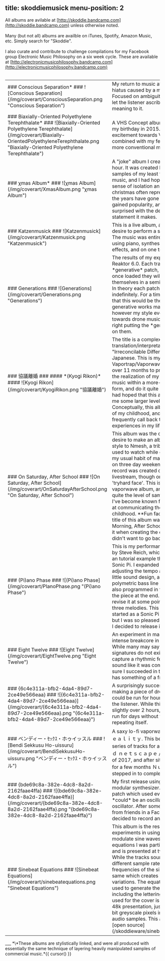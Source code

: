 title: skoddiemusick
menu-position: 2
---
All albums are avilable at [http://skoddie.bandcamp.com](http://skoddie.bandcamp.com) unless otherwise noted.
<br />
<br />
Many (but not all) albums are availble on iTunes, Spotify, Amazon Music, etc. Simply search for "Skoddie".
<br />
<br />
I also curate and contribute to challenge compilations for my Facebook group Electronic Music Philosophy on a six week cycle. These are available at [http://electronicmusicphilosophy.bandcamp.com](http://electronicmusicphilosophy.bandcamp.com)
<br />
<br />
<table class="skoddiemusickguide">
    <tr>
        <td>
            ### Conscious Separation* ###
            ![Conscious Separation](/img/coverart/ConsciousSeparation.png "Conscious Separation")
        </td>
        <td>
            My return to music after a 6-year hiatus caused by a mental break. Focused on ambiguity, and designed to let the listener ascribe their own meaning to it.
        <td>
    </tr>
    <tr>
        <td>
            ### Biaxially-Oriented Polyethylene Terephthalate* ###
            ![Biaxially-Oriented Polyethylene Terephthalate](/img/coverart/Biaxially-OrientedPolyethyleneTerephthalate.png "Biaxially-Oriented Polyethylene Terephthalate")
        </td>
        <td>
            A VHS Concept album that I began on my birthday in 2015. It grew out of my excitement towards Vaporwave combined with my fear of producing more conventional music.
        </td>
    </tr>
    <tr>
        <td>
            ### χmas Album* ###
            ![χmas Album](/img/coverart/XmasAlbum.png "χmas Album")
        </td>
        <td>
            A "joke" album I created in less than an hour. It was created by manipulating samples of my least favorite christmas music, and I had hoped to capture the sense of isolation and despair that christmas often represents to me. As the years have gone by this album has gained popularity, and even I am surprised with the depth of the statement it makes.
        </td>
    </tr>
    <tr>
        <td>
            ### Katzenmusick ###
            ![Katzenmusick](/img/coverart/Katzenmusick.png "Katzenmusick")
        </td>
        <td>
            This is a live album, and the fruits of my desire to perform a show on Twitch. The music was entirely improvised using piano, synthesizer, computer effects, and on one track I tried to sing.
        </td>
    </tr>
    <tr>
        <td>
            ### Generations ###
            ![Generations](/img/coverart/Generations.png "Generations")
        </td>
        <td>
            The results of my experiments with Reaktor 6.0. Each track is a different *generative* patch, which means that once loaded they will continue to play themselves in a semi-random fashion. In theory each patch can perform itself indefinitely. For a time I had expected that this would be the first in a series of generative works made with Reaktor, however my style evolved more towards drone music and I didn't feel right putting the *generative* moniker on them.
        </td>
    </tr>
    <tr>
        <td>
            ### 協議離婚 ###
            #### *(Kyogi Rikon)* ####
            ![Kyogi Rikon](/img/coverart/KyogiRikon.png "協議離婚")
        </td>
        <td>
            The title is a complex translation/interpretation of the phrase "Irreconcilable Differences" into Japanese. This is my quintessential Vaportrap/Vaporwave album. Taking over 11 months to produce, this was the realization of my ability to produce music within a more-conventional form, and do it quite well. Part of me had hoped that this album would get me some larger level of notoriety. Conceptually, this album explores a lot of my childhood, and the samples used frequently call back to specific experiences in my life.
        </td>
    </tr>
    <tr>
        <td>
            ### On Saturday, After School ###
            ![On Saturday, After School](/img/coverart/OnSaturdayAfterSchool.png "On Saturday, After School")
        </td>
        <td>
            This album was the combination of my desire to make an album in a similar style to Nmesh, a tribute to the shows I used to watch while growing up, and my usual habit of making a ton of music on three day weekends. The entire record was created during a Twitch livestream, though on day 2 I got a little 'tryhard face'. This is a very 'traditional' vaporwave album, and doesn't feature quite the level of sample manipulation I've become known for, but it succeeds at communicating the dreamstate of my childhood. **Fun fact:** the original title of this album was *Saturday Morning, After School*, but I mistyped it when creating the cover art and didn't want to go back and redo it.
        </td>
    </tr>
    <tr>
        <td>
            ### (Pi)ano Phase ###
            ![(Pi)ano Phase](/img/coverart/PIanoPhase.png "(Pi)ano Phase")
        </td>
        <td>
            This is my performance of Piano Phase by Steve Reich, which was inspired by an tutorial example that ships with Sonic Pi. I expanded on the example by adjusting the tempo and phase, doing a little sound design, and adding a polymetric bass line and bell accent. I also programmed in the third melody of the piece at the end. I may go back and revise it at some point to include all three melodies. This entire piece started as a Sonic Pi practice session, but I was so pleased with my work that I decided to release it.
        </td>
    </tr>
    <tr>
        <td>
            ### Eight Twelve ###
            ![Eight Twelve](/img/coverart/EightTwelve.png "Eight Twelve")
        </td>
        <td>
            An experiment in making some fairly intense breakcore in 7/7 and 11/11. While many may say those time signatures do not exist, I was trying to capture a rhythmic feel that didn’t sound like it was compounded. I’m not sure I succeeded in this, as much of it has something of a free time feel to it.
        </td>
    </tr>
    <tr>
        <td>
            ### {6c4e311a​-​bfb2​-​4da4​-​89d7​-​2ce49e566eaa} ###
            ![{6c4e311a​-​bfb2​-​4da4​-​89d7​-​2ce49e566eaa}](/img/coverart/{6c4e311a​-​bfb2​-​4da4​-​89d7​-​2ce49e566eaa}.png "{6c4e311a​-​bfb2​-​4da4​-​89d7​-​2ce49e566eaa}")
        </td>
        <td>
            A surprisingly successful experiment in making a piece of drone music that could be run for hours without boring the listener. While this release is slightly over 2 hours, the patch could run for days without technically repeating itself.
        </td>
    </tr>
    <tr>
        <td>
            ### ベンディー・ｾｯｸｽ・ホゥイッスル ###
            ![Bendi Sekkusu Ho-uissuru](/img/coverart/BendiSekkusuHo-uissuru.png "ベンディー・ｾｯｸｽ・ホゥイッスル")
        </td>
        <td>
            A saxy lo-fi vaporwave split with ＮｕＲｅａｌｉｔｙ. This began life as a series of tracks for a split with //◭// ｈｄ ｎｅｔｓｃａｐｅ //◭// in the summer of 2017, and after sitting on the shelf for a few months ＮｕＲｅａｌｉｔｙ stepped in to complete it.
        </td>
    </tr>
    <tr>
        <td>
            ### {bde69c8a​-​382e​-​4dc8​-​8a2d​-​2162faae4ffa} ###
            ![{bde69c8a​-​382e​-​4dc8​-​8a2d​-​2162faae4ffa}](/img/coverart/{bde69c8a​-​382e​-​4dc8​-​8a2d​-​2162faae4ffa}.png "{bde69c8a​-​382e​-​4dc8​-​8a2d​-​2162faae4ffa}")
        </td>
        <td>
            My first release using my Eurorack modular synthesizer. I tried to create a patch which used everything that *could* be an oscillator as an oscillator. After some positive feedback from friends in a Facebook group, I decided to record and release it.
        </td>
    </tr>
    <tr>
        <td>
            ### Sinebeat Equations ###
            ![Sinebeat Equations](/img/coverart/sinebeatequations.png "Sinebeat Equations")
        </td>
        <td>
            This album is the result of my experiments in using ByteBeats to modulate sine waves. It covers four equations I was particularly fond of, and is presented at two sample rates. While the tracks sound similar at different sample rates, the carrier frequencies of the sine waves stay the same which creates interesting variations. The equations were also used to generate the cover art, not including the lettering. The actual data used for the cover is identical to the 48k presentation, just interpreted as 8-bit greyscale pixels instead of 8-bit audio samples. This album is fully [open source](/skoddieware/sinebeatequations.html).
        </td>
    </tr>
</table>
___
*\*These albums are stylistically linked, and were all produced with essentially the same technique of layering heavily manipulated samples of commercial music.*{{ cursor() }}
